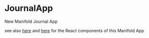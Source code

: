 # JournalApp
New Manifold Journal App

see also [here](https://github.com/Picolab/Manifold/blob/master/src/components/Templates/journalTemplate.js) and [here](https://github.com/Picolab/Manifold/tree/master/src/components/Apps/Picolabs/Journal) for the React components
of this Manifold App
